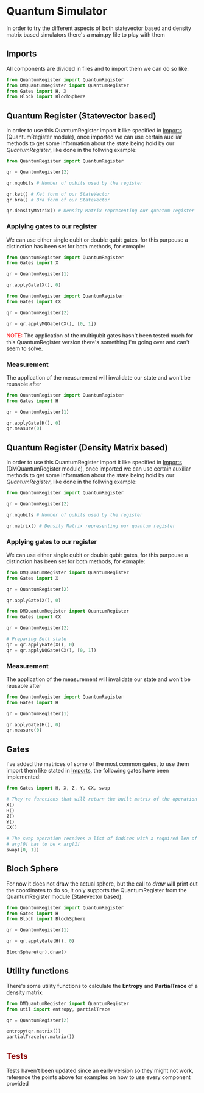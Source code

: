 # Quantum Simulator

In order to try the different aspects of both statevector based and density matrix based simulators there's a main.py file to play with them

## Imports

All components are divided in files and to import them we can do so like:

```python
from QuantumRegister import QuantumRegister
from DMQuantumRegister import QuantumRegister
from Gates import H, X
from Block import BlochSphere
```

## Quantum Register (Statevector based)

In order to use this QuantumRegister import it like specified in [Imports](#imports) (QuantumRegister module), once imported we can use certain auxiliar methods to get some information about the state being hold by our *QuantumRegister*, like done in the follwing example:

```python
from QuantumRegister import QuantumRegister

qr = QuantumRegister(2)

qr.nqubits # Number of qubits used by the register

qr.ket() # Ket form of our StateVector
qr.bra() # Bra form of our StateVector

qr.densityMatrix() # Density Matrix representing our quantum register
```

### Applying gates to our register

We can use either single qubit or double qubit gates, for this purpouse a distinction has been set for both methods, for exmaple:

```python
from QuantumRegister import QuantumRegister
from Gates import X

qr = QuantumRegister(1)

qr.applyGate(X(), 0)
```

```python
from QuantumRegister import QuantumRegister
from Gates import CX

qr = QuantumRegister(2)

qr = qr.applyMQGate(CX(), [0, 1])
```
<span style="color: red;">NOTE: </span> The application of the multiqubit gates hasn't been tested much for this QuantumRegister version there's something I'm going over and can't seem to solve.

### Measurement
The application of the measurement will invalidate our state and won't be reusable after

```python
from QuantumRegister import QuantumRegister
from Gates import H

qr = QuantumRegister(1)

qr.applyGate(H(), 0)
qr.measure(0)
```
## Quantum Register (Density Matrix based)

In order to use this QuantumRegister import it like specified in [Imports](#imports) (DMQuantumRegister module), once imported we can use certain auxiliar methods to get some information about the state being hold by our *QuantumRegister*, like done in the follwing example:

```python
from QuantumRegister import QuantumRegister

qr = QuantumRegister(2)

qr.nqubits # Number of qubits used by the register

qr.matrix() # Density Matrix representing our quantum register
```

### Applying gates to our register

We can use either single qubit or double qubit gates, for this purpouse a distinction has been set for both methods, for exmaple:

```python
from DMQuantumRegister import QuantumRegister
from Gates import X

qr = QuantumRegister(2)

qr.applyGate(X(), 0)
```

```python
from DMQuantumRegister import QuantumRegister
from Gates import CX

qr = QuantumRegister(2)

# Preparing Bell state
qr = qr.applyGate(X(), 0)
qr = qr.applyNQGate(CX(), [0, 1])
```

### Measurement
The application of the measurement will invalidate our state and won't be reusable after

```python
from QuantumRegister import QuantumRegister
from Gates import H

qr = QuantumRegister(1)

qr.applyGate(H(), 0)
qr.measure(0)
```

## Gates

I've added the matrices of some of the most common gates, to use them import them like stated in [Imports](#imports), the following gates have been implemented:

```python
from Gates import H, X, Z, Y, CX, swap

# They're functions that will return the built matrix of the operation requested
X()
H()
Z()
Y()
CX()

# The swap operation receives a list of indices with a required len of 2
# arg[0] has to be < arg[1]
swap([0, 1])

```

## Bloch Sphere

For now it does not draw the actual sphere, but the call to *draw* will print out the coordinates to do so, it only supports the QuantumRegister from the QuantumRegister module (Statevector based).

```python
from QuantumRegister import QuantumRegister
from Gates import H
from Bloch import BlochSphere

qr = QuantumRegister(1)

qr = qr.applyGate(H(), 0)

BlochSphere(qr).draw()
```

## Utility functions

There's some utility functions to calculate the **Entropy** and **PartialTrace** of a density matrix:

```python
from DMQuantumRegister import QuantumRegister
from util import entropy, partialTrace

qr = QuantumRegister(2)

entropy(qr.matrix())
partialTrace(qr.matrix())
```
## <span style="color: darkred;">Tests</span>

Tests haven't been updated since an early version so they might not work, reference the points above for examples on how to use every component provided
